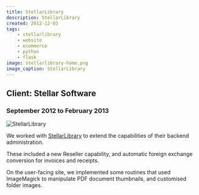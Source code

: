 ```yaml
---
title: StellarLibrary
description: StellarLibrary
created: 2012-12-03
tags:
    - stellarlibrary
    - website
    - ecommerce
    - python
    - flask
image: stellarlibrary-home.png
image_caption: StellarLibrary
---
```

## Client: Stellar Software
### September 2012 to February 2013

![StellarLibrary](/images/projects/stellarlibrary-home.png)

We worked with [StellarLibrary](http://www.stellarlibrary.com)
to extend the capabilities of their backend administration. 
<!--more-->

These included a new Reseller capability,
and automatic foreign exchange conversion for invoices and receipts.

On the user-facing site, we implemented some routines that used ImageMagick to 
manipulate PDF document thumbnails, and customised folder images.

